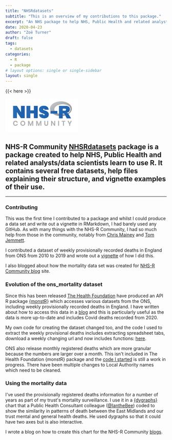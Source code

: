 ```yaml
---
title: "NHSRdatasets"
subtitle: "This is an overview of my contributions to this package."
excerpt: "An NHS package to help NHS, Public Health and related analysts/data scientists learn to use R"
date: 2020-04-23
author: "Zoë Turner"
draft: false
tags:
  - datasets
categories:
  - R
  - package
# layout options: single or single-sidebar
layout: single
---
```


{{< here >}}

![NHS-R Community](NHSRLogo.png)

## NHS-R Community [NHSRdatasets](https://github.com/nhs-r-community/NHSRdatasets) package is a package created to help NHS, Public Health and related analysts/data scientists learn to use R. It contains several free datasets, help files explaining their structure, and vignette examples of their use. 
---

### Contributing

This was the first time I contributed to a package and whilst I could produce a data set and write out a vignette in RMarkdown, I had barely used any GitHub. As with many things with the NHS-R Community, I had so much help from those in the community, notably from [Chris Mainey](https://www.mainard.co.uk/) and [Tom Jemmett](https://nhsrcommunity.com/blog/author/tomj/). 

I contributed a dataset of weekly provisionally recorded deaths in England from ONS from 2010 to 2019 and wrote out a [vignette](https://cran.r-project.org/web/packages/NHSRdatasets/vignettes/ons_mortality.html) of how I did this.

I also blogged about how the mortality data set was created for [NHS-R Community blog](https://nhsrcommunity.com/blog/format-ons-spreadsheet/) site.

### Evolution of the ons_mortality dataset

Since this has been released [The Health Foundation](https://www.health.org.uk/) have produced an API R package [{monstR}](https://github.com/HFAnalyticsLab/monstR) which accesses various datasets from the ONS, including weekly provisionally recorded deaths in England. I have written about how to access this data in a [blog](https://lextuga007.github.io/PhilosopherAnalyst/posts/2021-02-08-using-monstr-package/) and this is particularly useful as the data is more up-to-date and includes Covid deaths recorded from 2020.

My own code for creating the dataset changed too, and the code I used to extract the weekly provisional deaths includes extracting spreadsheet tabs, download a weekly changing url and now includes functions: [here](https://github.com/CDU-data-science-team/ONSDataCleansing/blob/master/R/mortality_ONS_2020.R). 

ONS also release monthly registered deaths which are more granular because the numbers are larger over a month. This isn't included in The Health Foundation {monstR} package and the [code I started](https://github.com/CDU-data-science-team/ONSDataCleansing/blob/master/R/mortalityMonthlyONS.R) is still a work in progress. There have been multiple changes to Local Authority names which need to be cleaned.  

### Using the mortality data

I've used the provisionally registered deaths information for a number of years as part of my trust's mortality surveillance. I use it in a [{dygraphs}](https://github.com/rstudio/dygraphs) chart that a Public Health Consultant colleague ([@IantheBee](https://twitter.com/IantheBee)) coded to show the similarity in patterns of death between the East Midlands and our trust mental and general health deaths. He used dygraphs so that it could have two axes but is also interactive. 

I wrote a blog on how to create this chart for the NHS-R Community [blogs](https://nhsrcommunity.com/blog/dygraphs/).
